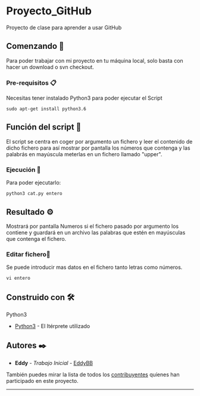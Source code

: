 # Proyecto_GitHub

Proyecto de clase para aprender a usar GitHub

## Comenzando 🚀

Para poder trabajar con mi proyecto en tu máquina local, solo basta con hacer un download o svn checkout.


### Pre-requisitos 📋

Necesitas tener instalado Python3 para poder ejecutar el Script

```
sudo apt-get install python3.6
```

## Función del script 📌

El script se centra en coger por argumento un fichero y leer el contenido de dicho fichero para así mostrar por pantalla
los números que contenga y las palabrás en mayúscula meterlas en un fichero llamado "upper".

### Ejecución 🔧

Para poder ejecutarlo:


```
python3 cat.py entero
```

## Resultado ⚙️

Mostrará por pantalla Numeros si el fichero pasado por argumento los contiene y guardará en un archivo las palabras que estén
en mayúsculas que contenga el fichero.

### Editar fichero🔩

Se puede introducir mas datos en el fichero tanto letras como números.

```
vi entero
```

## Construido con 🛠️

Python3

* [Python3](https://realpython.com/) - El Itérprete utilizado

## Autores ✒️

* **Eddy** - *Trabajo Inicial* - [EddyBB](https://github.com/EddyBB)

También puedes mirar la lista de todos los [contribuyentes](https://github.com/your/project/contributors) quíenes han participado en este proyecto. 


---
